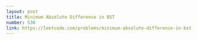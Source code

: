 ```yaml
---
layout: post
title: Minimum Absolute Difference in BST
number: 530
link: https://leetcode.com/problems/minimum-absolute-difference-in-bst
---
```

